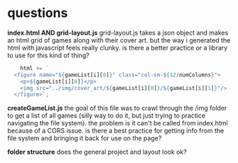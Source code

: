 questions
==============================
**index.html AND grid-layout.js**
grid-layout.js takes a json object and makes an html grid of games along with their cover art. but the way i generated the html with javascript feels really clunky. is there a better practice or a library to use for this kind of thing?

```javascript
	html += `
  <figure name="${gameList[i][0]}" class="col-sm-${12/numColumns}">
    <p>${gameList[i][0]}</p>
    <img src="../img/cover_art/${gameList[i][0]}/${gameList[i][1]}"/>
  </figure>`;
```

**createGameList.js**
the goal of this file was to crawl through the /img folder to get a list of all games (silly way to do it, but just trying to practice navigating the file system). the problem is it can't be called from index.html because of a CORS issue. is there a best practice for getting info from the file system and bringing it back for use on the page?

**folder structure**
does the general project and layout look ok?